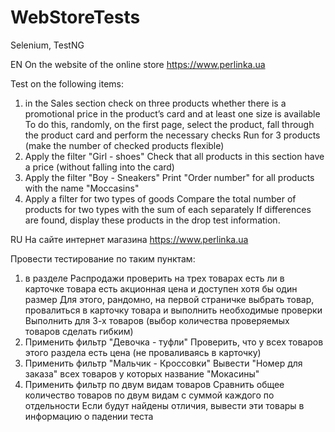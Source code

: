 # WebStoreTests
Selenium, TestNG

EN
On the website of the online store
https://www.perlinka.ua

Test on the following items:
1. in the Sales section check on three products whether there is a promotional price in the product’s card and at least one size is available
To do this, randomly, on the first page, select the product, fall through the product card and perform the necessary checks
Run for 3 products (make the number of checked products flexible)
2. Apply the filter "Girl - shoes"
Check that all products in this section have a price (without falling into the card)
3. Apply the filter "Boy - Sneakers"
Print "Order number" for all products with the name "Moccasins"
4. Apply a filter for two types of goods
Compare the total number of products for two types with the sum of each separately
If differences are found, display these products in the drop test information.


RU
На сайте интернет магазина
https://www.perlinka.ua

Провести тестирование по таким пунктам:
1. в разделе Распродажи проверить на трех товарах есть ли в карточке товара есть акционная цена и   доступен хотя бы один размер
Для этого, рандомно, на первой страничке выбрать товар, провалиться в карточку товара и выполнить необходимые проверки
Выполнить  для 3-х товаров (выбор количества проверяемых товаров сделать гибким)
2. Применить фильтр "Девочка - туфли"
Проверить, что у всех товаров этого раздела есть цена (не проваливаясь в карточку)
3. Применить фильтр "Мальчик - Кроссовки"
Вывести "Номер для заказа" всех товаров у которых название  "Мокасины"
4. Применить фильтр по двум видам товаров
Сравнить общее количество товаров по двум видам с суммой каждого по отдельности
Если будут найдены отличия, вывести эти товары в информацию о падении теста

